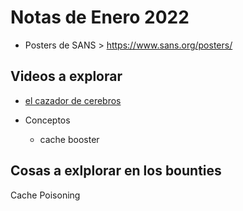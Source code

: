 # Notas de Enero 2022


- Posters de SANS > https://www.sans.org/posters/




## Videos a explorar

- [el cazador de cerebros](https://www.rtve.es/play/videos/el-cazador-de-cerebros/cazador-cerebros-ciberataques-delincuencia-digital/5417722/)




- Conceptos
  - cache booster


## Cosas a exlplorar en los bounties

Cache Poisoning

